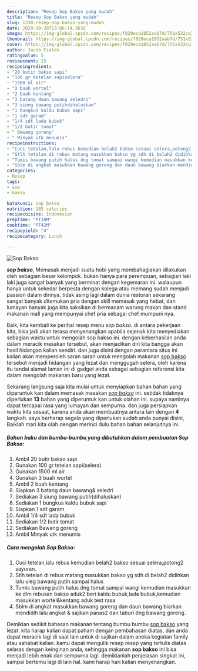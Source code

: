 ```yaml
---
description: "Resep Sop Bakso yang mudah"
title: "Resep Sop Bakso yang mudah"
slug: 1338-resep-sop-bakso-yang-mudah
date: 2020-10-28T13:06:14.363Z
image: https://img-global.cpcdn.com/recipes/f020eca1852aab7d/751x532cq70/sop-bakso-foto-resep-utama.jpg
thumbnail: https://img-global.cpcdn.com/recipes/f020eca1852aab7d/751x532cq70/sop-bakso-foto-resep-utama.jpg
cover: https://img-global.cpcdn.com/recipes/f020eca1852aab7d/751x532cq70/sop-bakso-foto-resep-utama.jpg
author: Jacob Fields
ratingvalue: 5
reviewcount: 15
recipeingredient:
- "20 butir bakso sapi"
- "100 gr tetelan sapiselera"
- "1500 ml air"
- "3 buah wortel"
- "2 buah kentang"
- "3 batang daun bawang seledri"
- "3 siung bawang putihdihaluskan"
- "1 bungkus kaldu bubuk sapi"
- "1 sdt garam"
- "1/4 sdt lada bubuk"
- "1/2 butir tomat"
- " Bawang goreng"
- " Minyak utk menumis"
recipeinstructions:
- "Cuci tetelan,lalu rebus kemudian belah2 bakso sesuai selera,potong2 sayuran."
- "Stlh tetelan di rebus matang masukkan bakso yg sdh di belah2 didihkan lalu uleg bawang putih sampai halus"
- "Tumis bawang putih halus dng tomat sampai wangi kemudian masukkan ke dlm rebusan bakso aduk2 beri kaldu bubuk,lada bubuk,kemudian masukkan wortel&amp;kentang aduk test rasa"
- "Sblm di angkat masukkan bawang goreng dan daun bawang biarkan mendidih lalu angkat &amp; sajikan panas2 dan taburi dng bawang goreng."
categories:
- Resep
tags:
- sop
- bakso

katakunci: sop bakso 
nutrition: 185 calories
recipecuisine: Indonesian
preptime: "PT10M"
cooktime: "PT42M"
recipeyield: "4"
recipecategory: Lunch

---
```



![Sop Bakso](https://img-global.cpcdn.com/recipes/f020eca1852aab7d/751x532cq70/sop-bakso-foto-resep-utama.jpg)

<b><i>sop bakso</i></b>, Memasak menjadi suatu hobi yang membahagiakan dilakukan oleh sebagian besar kelompok. bukan hanya para perempuan, sebagian laki laki juga sangat banyak yang berminat dengan kegemaran ini. walaupun hanya untuk sekedar berpesta dengan kolega atau memang sudah menjadi passion dalam dirinya. tidak asing lagi dalam dunia restoran sekarang sangat banyak ditemukan pria dengan skill memasak yang hebat, dan lumayan banyak juga kita saksikan di bermacam warung makan dan stand makanan mall yang mempunyai chef pria sebagai chef mumpuni nya.

Baik, kita kembali ke perihal resep menu <i>sop bakso</i>. di antara pekerjaan kita, bisa jadi akan terasa menyenangkan apabila sejenak kita menyediakan sebagian waktu untuk mengolah sop bakso ini. dengan keberhasilan anda dalam meracik masakan tersebut, akan menjadikan diri kita bangga akan hasil hidangan kalian sendiri. dan juga disini dengan perantara situs ini kalian akan memperoleh saran saran untuk mengolah makanan <u>sop bakso</u> tersebut menjadi hidangan yang lezat dan menggugah selera, oleh karena itu tandai alamat laman ini di gadget anda sebagai sebagian referensi kita dalam mengolah makanan baru yang lezat.




Sekarang langsung saja kita mulai untuk menyiapkan bahan bahan yang diperuntuk kan dalam memasak masakan <u><i>sop bakso</i></u> ini. setidak tidaknya diperlukan <b>13</b> bahan yang diperuntuk kan untuk olahan ini. supaya nantinya dapat tercapai rasa yang lumayan dan sempurna. dan juga persiapkan waktu kita sesaat, karena anda akan membuatnya antara lain dengan <b>4</b> langkah. saya berharap segala yang diperlukan sudah anda punyai disini, Baiklah mari kita olah dengan merinci dulu bahan bahan selanjutnya ini.

<!--inarticleads1-->

##### Bahan baku dan bumbu-bumbu yang dibutuhkan dalam pembuatan Sop Bakso:

1. Ambil 20 butir bakso sapi
1. Gunakan 100 gr tetelan sapi(selera)
1. Gunakan 1500 ml air
1. Gunakan 3 buah wortel
1. Ambil 2 buah kentang
1. Siapkan 3 batang daun bawang&amp; seledri
1. Sediakan 3 siung bawang putih(dihaluskan)
1. Sediakan 1 bungkus kaldu bubuk sapi
1. Siapkan 1 sdt garam
1. Ambil 1/4 sdt lada bubuk
1. Sediakan 1/2 butir tomat
1. Sediakan  Bawang goreng
1. Ambil  Minyak utk menumis




<!--inarticleads2-->

##### Cara mengolah Sop Bakso:

1. Cuci tetelan,lalu rebus kemudian belah2 bakso sesuai selera,potong2 sayuran.
1. Stlh tetelan di rebus matang masukkan bakso yg sdh di belah2 didihkan lalu uleg bawang putih sampai halus
1. Tumis bawang putih halus dng tomat sampai wangi kemudian masukkan ke dlm rebusan bakso aduk2 beri kaldu bubuk,lada bubuk,kemudian masukkan wortel&amp;kentang aduk test rasa
1. Sblm di angkat masukkan bawang goreng dan daun bawang biarkan mendidih lalu angkat &amp; sajikan panas2 dan taburi dng bawang goreng.




Demikian sedikit bahasan makanan tentang bumbu bumbu <u>sop bakso</u> yang lezat. kita harap kalian dapat paham dengan pembahasan diatas, dan anda dapat meracik lagi di saat lain untuk di sajikan dalam aneka kegiatan family atau sahabat kalian. kamu dapat mengulik resep resep yang tertulis diatas selaras dengan keinginan anda, sehingga makanan <b>sop bakso</b> ini bisa menjadi lebih enak dan sempurna lagi. demikianlah penjelasan singkat ini, sampai bertemu lagi di lain hal. kami harap hari kalian menyenangkan.
